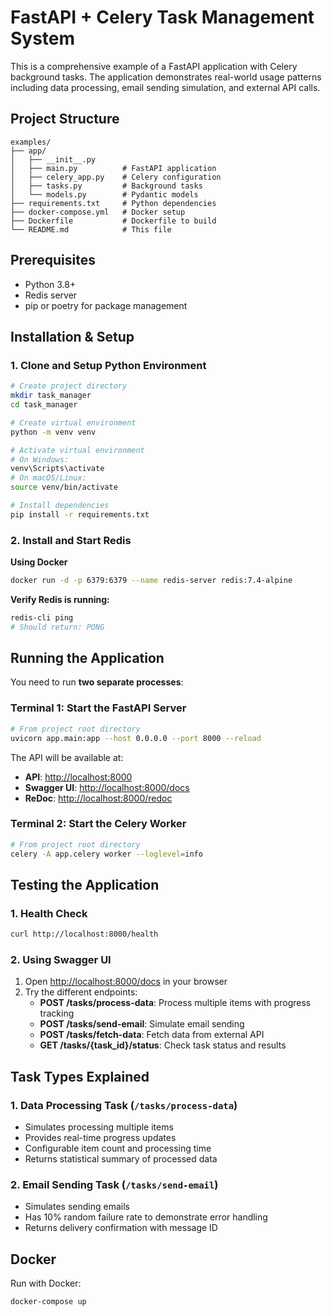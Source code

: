 # FastAPI + Celery Task Management System

This is a comprehensive example of a FastAPI application with Celery background tasks. The application demonstrates real-world usage patterns including data processing, email sending simulation, and external API calls.

## Project Structure

```
examples/
├── app/
│   ├── __init__.py
│   ├── main.py          # FastAPI application
│   ├── celery_app.py    # Celery configuration
│   ├── tasks.py         # Background tasks
│   └── models.py        # Pydantic models
├── requirements.txt     # Python dependencies
├── docker-compose.yml   # Docker setup
├── Dockerfile           # Dockerfile to build
└── README.md            # This file
```

## Prerequisites

- Python 3.8+
- Redis server
- pip or poetry for package management

## Installation & Setup

### 1. Clone and Setup Python Environment

```bash
# Create project directory
mkdir task_manager
cd task_manager

# Create virtual environment
python -m venv venv

# Activate virtual environment
# On Windows:
venv\Scripts\activate
# On macOS/Linux:
source venv/bin/activate

# Install dependencies
pip install -r requirements.txt
```

### 2. Install and Start Redis

**Using Docker**

```bash
docker run -d -p 6379:6379 --name redis-server redis:7.4-alpine
```

**Verify Redis is running:**

```bash
redis-cli ping
# Should return: PONG
```

## Running the Application

You need to run **two separate processes**:

### Terminal 1: Start the FastAPI Server

```bash
# From project root directory
uvicorn app.main:app --host 0.0.0.0 --port 8000 --reload
```

The API will be available at:

- **API**: <http://localhost:8000>
- **Swagger UI**: <http://localhost:8000/docs>
- **ReDoc**: <http://localhost:8000/redoc>

### Terminal 2: Start the Celery Worker

```bash
# From project root directory
celery -A app.celery worker --loglevel=info
```

## Testing the Application

### 1. Health Check

```bash
curl http://localhost:8000/health
```

### 2. Using Swagger UI

1. Open <http://localhost:8000/docs> in your browser
2. Try the different endpoints:
    - **POST /tasks/process-data**: Process multiple items with progress tracking
    - **POST /tasks/send-email**: Simulate email sending
    - **POST /tasks/fetch-data**: Fetch data from external API
    - **GET /tasks/{task_id}/status**: Check task status and results

## Task Types Explained

### 1. Data Processing Task (`/tasks/process-data`)

- Simulates processing multiple items
- Provides real-time progress updates
- Configurable item count and processing time
- Returns statistical summary of processed data

### 2. Email Sending Task (`/tasks/send-email`)

- Simulates sending emails
- Has 10% random failure rate to demonstrate error handling
- Returns delivery confirmation with message ID

## Docker

Run with Docker:

```bash
docker-compose up
```

